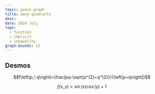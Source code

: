 ```yaml
---
topic: guess-graph
title: wavy quadrants
desc: 
date: 2024 July
tags:
  - function
  - implicit
  - inequality
graph-bounds: 13
---
```



## Desmos
```math
f\left(p,\ q\right)=\frac{pq-\sqrt{p^{2}+q^{2}}}{\left|p+q\right|}
```
```math
f\left(x,y\right)<\sin\left(x\right)\cos\left(y\right)+1
```
